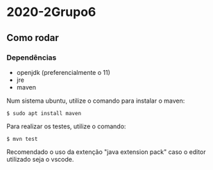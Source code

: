 # 2020-2Grupo6

## Como rodar

### Dependências

- openjdk (preferencialmente o 11)
- jre
- maven

Num sistema ubuntu, utilize o comando para instalar o maven:

```
$ sudo apt install maven
```

Para realizar os testes, utilize o comando:

```
$ mvn test
```

Recomendado o uso da extenção "java extension pack" caso o editor utilizado seja o vscode.